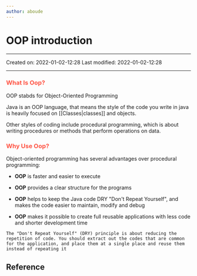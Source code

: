 ```yaml
---
author: aboude
---
```

# OOP introduction
___

Created on: 2022-01-02-12:28
Last modified: 2022-01-02-12:28

___
### <span style="color: #ff5545;text-transform: capitalize;">what is oop?</span>
OOP stabds for Object-Oriented Programming

Java is an OOP language, that means the style of the code you write in java is heavily focused on [[Classes|classes]] and objects.

Other styles of coding include procedural programming, which is about writing procedures or methods that perform operations on data.

### <span style="color: #ff5545;text-transform: capitalize;">Why use oop?</span>
Object-oriented programming has several advantages over procedural programming:
* **OOP** is faster and easier to execute

* **OOP** provides a clear structure for the programs
* **OOP** helps to keep the Java code DRY "Don't Repeat Yourself", and makes the code easier to maintain, modify and debug
* **OOP** makes it possible to create full reusable applications with less code and shorter development time

```ad-note
The "Don't Repeat Yourself" (DRY) principle is about reducing the repetition of code. You should extract out the codes that are common for the application, and place them at a single place and reuse them instead of repeating it
```


## Reference
